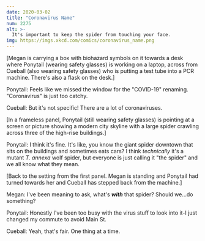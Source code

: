 ```yaml
---
date: 2020-03-02
title: "Coronavirus Name"
num: 2275
alt: >-
  It's important to keep the spider from touching your face.
img: https://imgs.xkcd.com/comics/coronavirus_name.png
---
```

[Megan is carrying a box with biohazard symbols on it towards a desk where Ponytail (wearing safety glasses) is working on a laptop, across from Cueball (also wearing safety glasses) who is putting a test tube into a PCR machine. There's also a flask on the desk.]

Ponytail: Feels like we missed the window for the "COVID-19" renaming. "Coronavirus" is just too catchy.

Cueball: But it's not specific! There are a lot of coronaviruses.

[In a frameless panel, Ponytail (still wearing safety glasses) is pointing at a screen or picture showing a modern city skyline with a large spider crawling across three of the high-rise buildings.]

Ponytail: I think it's fine. It's like, you know the giant spider downtown that sits on the buildings and sometimes eats cars? I think *technically* it's a mutant *T. annexa* wolf spider, but everyone is just calling it "the spider" and we all know what they mean.

[Back to the setting from the first panel. Megan is standing and Ponytail had turned towards her and Cueball has stepped back from the machine.]

Megan: I've been meaning to ask, what's ***with*** that spider? Should we...do something?

Ponytail: Honestly I've been too busy with the virus stuff to look into it-I just changed my commute to avoid Main St.

Cueball: Yeah, that's fair. One thing at a time.